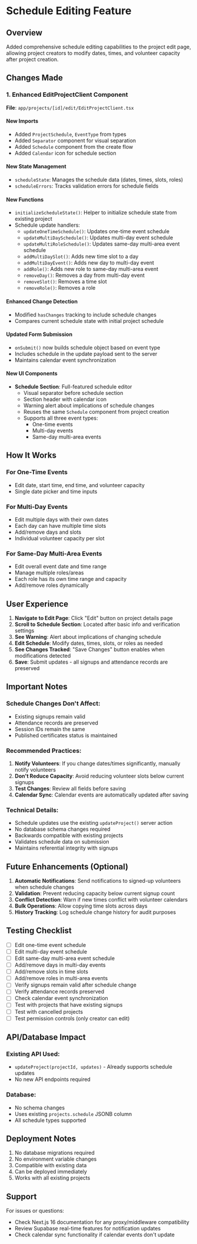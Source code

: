 # Schedule Editing Feature

## Overview
Added comprehensive schedule editing capabilities to the project edit page, allowing project creators to modify dates, times, and volunteer capacity after project creation.

## Changes Made

### 1. Enhanced EditProjectClient Component
**File**: `app/projects/[id]/edit/EditProjectClient.tsx`

#### New Imports
- Added `ProjectSchedule`, `EventType` from types
- Added `Separator` component for visual separation
- Added `Schedule` component from the create flow
- Added `Calendar` icon for schedule section

#### New State Management
- `scheduleState`: Manages the schedule data (dates, times, slots, roles)
- `scheduleErrors`: Tracks validation errors for schedule fields

#### New Functions
- `initializeScheduleState()`: Helper to initialize schedule state from existing project
- Schedule update handlers:
  - `updateOneTimeSchedule()`: Updates one-time event schedule
  - `updateMultiDaySchedule()`: Updates multi-day event schedule
  - `updateMultiRoleSchedule()`: Updates same-day multi-area event schedule
  - `addMultiDaySlot()`: Adds new time slot to a day
  - `addMultiDayEvent()`: Adds new day to multi-day event
  - `addRole()`: Adds new role to same-day multi-area event
  - `removeDay()`: Removes a day from multi-day event
  - `removeSlot()`: Removes a time slot
  - `removeRole()`: Removes a role

#### Enhanced Change Detection
- Modified `hasChanges` tracking to include schedule changes
- Compares current schedule state with initial project schedule

#### Updated Form Submission
- `onSubmit()` now builds schedule object based on event type
- Includes schedule in the update payload sent to the server
- Maintains calendar event synchronization

#### New UI Components
- **Schedule Section**: Full-featured schedule editor
  - Visual separator before schedule section
  - Section header with calendar icon
  - Warning alert about implications of schedule changes
  - Reuses the same `Schedule` component from project creation
  - Supports all three event types:
    - One-time events
    - Multi-day events
    - Same-day multi-area events

## How It Works

### For One-Time Events
- Edit date, start time, end time, and volunteer capacity
- Single date picker and time inputs

### For Multi-Day Events
- Edit multiple days with their own dates
- Each day can have multiple time slots
- Add/remove days and slots
- Individual volunteer capacity per slot

### For Same-Day Multi-Area Events
- Edit overall event date and time range
- Manage multiple roles/areas
- Each role has its own time range and capacity
- Add/remove roles dynamically

## User Experience

1. **Navigate to Edit Page**: Click "Edit" button on project details page
2. **Scroll to Schedule Section**: Located after basic info and verification settings
3. **See Warning**: Alert about implications of changing schedule
4. **Edit Schedule**: Modify dates, times, slots, or roles as needed
5. **See Changes Tracked**: "Save Changes" button enables when modifications detected
6. **Save**: Submit updates - all signups and attendance records are preserved

## Important Notes

### Schedule Changes Don't Affect:
- Existing signups remain valid
- Attendance records are preserved
- Session IDs remain the same
- Published certificates status is maintained

### Recommended Practices:
1. **Notify Volunteers**: If you change dates/times significantly, manually notify volunteers
2. **Don't Reduce Capacity**: Avoid reducing volunteer slots below current signups
3. **Test Changes**: Review all fields before saving
4. **Calendar Sync**: Calendar events are automatically updated after saving

### Technical Details:
- Schedule updates use the existing `updateProject()` server action
- No database schema changes required
- Backwards compatible with existing projects
- Validates schedule data on submission
- Maintains referential integrity with signups

## Future Enhancements (Optional)

1. **Automatic Notifications**: Send notifications to signed-up volunteers when schedule changes
2. **Validation**: Prevent reducing capacity below current signup count
3. **Conflict Detection**: Warn if new times conflict with volunteer calendars
4. **Bulk Operations**: Allow copying time slots across days
5. **History Tracking**: Log schedule change history for audit purposes

## Testing Checklist

- [ ] Edit one-time event schedule
- [ ] Edit multi-day event schedule
- [ ] Edit same-day multi-area event schedule
- [ ] Add/remove days in multi-day events
- [ ] Add/remove slots in time slots
- [ ] Add/remove roles in multi-area events
- [ ] Verify signups remain valid after schedule change
- [ ] Verify attendance records preserved
- [ ] Check calendar event synchronization
- [ ] Test with projects that have existing signups
- [ ] Test with cancelled projects
- [ ] Test permission controls (only creator can edit)

## API/Database Impact

### Existing API Used:
- `updateProject(projectId, updates)` - Already supports schedule updates
- No new API endpoints required

### Database:
- No schema changes
- Uses existing `projects.schedule` JSONB column
- All schedule types supported

## Deployment Notes

1. No database migrations required
2. No environment variable changes
3. Compatible with existing data
4. Can be deployed immediately
5. Works with all existing projects

## Support

For issues or questions:
- Check Next.js 16 documentation for any proxy/middleware compatibility
- Review Supabase real-time features for notification updates
- Check calendar sync functionality if calendar events don't update
